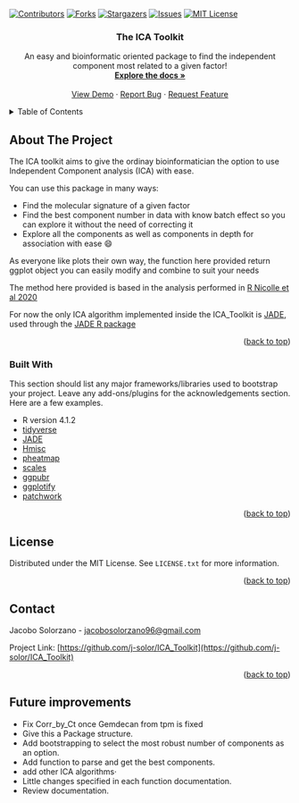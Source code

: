 
<!-- PROJECT SHIELDS -->
[![Contributors][contributors-shield]][contributors-url]
[![Forks][forks-shield]][forks-url]
[![Stargazers][stars-shield]][stars-url]
[![Issues][issues-shield]][issues-url]
[![MIT License][license-shield]][license-url]



<!-- PROJECT LOGO -->
  <h3 align="center">The ICA Toolkit</h3>

  <p align="center">
    An easy and bioinformatic oriented package to find the independent component most related to a given factor!
    <br />
    <a href="https://www.youtube.com/watch?v=dQw4w9WgXcQ"><strong> Explore the docs »</strong></a>
    <br />
    <br />
    <a href="https://github.com/j-solor/ICA_Toolkit/blob/main/02_TCGA/Example_TCGA.Rmd">View Demo</a>
    ·
    <a href="https://github.com/j-solor/ICA_Toolkit/issues">Report Bug</a>
    ·
    <a href="https://github.com/j-solor/ICA_Toolkit/issues">Request Feature</a>
  </p>
</div>



<!-- TABLE OF CONTENTS -->
<details>
  <summary>Table of Contents</summary>
  <ol>
    <li>
      <a href="#about-the-project">About The Project</a>
      <ul>
        <li><a href="#built-with">Built With</a></li>
    <li><a href="#license">License</a></li>
    <li><a href="#contact">Contact</a></li>
  </ol>
</details>



<!-- ABOUT THE PROJECT -->
## About The Project

The ICA toolkit aims to give the ordinay bioinformatician the option to use Independent Component analysis (ICA) with ease.

You can use this package in many ways:
* Find the molecular signature of a given factor
* Find the best component number in data with know batch effect so you can explore it without the need of correcting it
* Explore all the components as well as components in depth for association with ease :smile:

As everyone like plots their own way, the function here provided return ggplot object you can easily modify and combine  to suit your needs

The method here provided is based in the analysis performed in [R Nicolle et al 2020](https://doi.org/10.1016/j.ebiom.2020.102858)

For now the only ICA algorithm implemented inside the ICA_Toolkit is [JADE](https://www.jstatsoft.org/article/view/v028i06), used through the [JADE R package](https://cran.r-project.org/web/packages/JADE/index.html) 
<p align="right">(<a href="#top">back to top</a>)</p>

### Built With

This section should list any major frameworks/libraries used to bootstrap your project. Leave any add-ons/plugins for the acknowledgements section. Here are a few examples.

* R version 4.1.2 
* [tidyverse](https://www.tidyverse.org/)
* [JADE](https://cran.r-project.org/web/packages/JADE/index.html)
* [Hmisc](https://cran.r-project.org/web/packages/Hmisc/index.html)
* [pheatmap](https://cran.r-project.org/web/packages/pheatmap/)
* [scales](https://scales.r-lib.org/)
* [ggpubr](https://cran.r-project.org/web/packages/ggpubr/index.html)
* [ggplotify](https://cran.r-project.org/web/packages/ggplotify/index.html)
* [patchwork](https://patchwork.data-imaginist.com/)

<p align="right">(<a href="#top">back to top</a>)</p>


<!-- LICENSE -->
## License

Distributed under the MIT License. See `LICENSE.txt` for more information.

<p align="right">(<a href="#top">back to top</a>)</p>



<!-- CONTACT -->
## Contact

Jacobo Solorzano  - jacobosolorzano96@gmail.com

Project Link: [https://github.com/j-solor/ICA_Toolkit](https://github.com/j-solor/ICA_Toolkit)

<p align="right">(<a href="#top">back to top</a>)</p>



<!-- FUTURE IMPROVEMENTS -->
## Future improvements
* Fix Corr_by_Ct once Gemdecan from tpm is fixed 
* Give this a Package structure.
* Add bootstrapping to select the most robust number of components as an option.
* Add function to parse and get the best components.
* add other ICA algorithms·
* Little changes specified in each function documentation.
* Review documentation.


<!-- MARKDOWN LINKS & IMAGES -->
<!-- https://www.markdownguide.org/basic-syntax/#reference-style-links -->
[contributors-shield]: https://img.shields.io/github/contributors/j-solor/ICA_Toolkit.svg?style=for-the-badge
[contributors-url]: https://github.com/j-solor/ICA_Toolkit/graphs/contributors
[forks-shield]: https://img.shields.io/github/forks/j-solor/ICA_Toolkit.svg?style=for-the-badge
[forks-url]: https://github.com/j-solor/ICA_Toolkit/network/members
[stars-shield]: https://img.shields.io/github/stars/j-solor/ICA_Toolkit?style=for-the-badge
[stars-url]: https://github.com/j-solor/ICA_Toolkit/stargazers
[issues-shield]: https://img.shields.io/github/issues/j-solor/ICA_Toolkit.svg?style=for-the-badge
[issues-url]: https://github.com/othneildrew/j-solor/ICA_Toolkit/issues
[license-shield]: https://img.shields.io/github/license/othneildrew/j-solor/ICA_Toolkit?style=for-the-badge
[license-url]: https://github.com/othneildrew/j-solor/ICA_Toolkit/blob/master/LICENSE.txt
